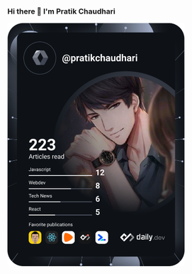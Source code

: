### Hi there 👋 I'm Pratik Chaudhari 

<a href="https://app.daily.dev/pratikchaudhari"><img src="https://github.com/pratikgchaudhari/pratikgchaudhari/blob/main/devcard.svg" width="400" alt="Pratik Chaudhari's Dev Card"/></a>

<!--
**pratikgchaudhari/pratikgchaudhari** is a ✨ _special_ ✨ repository because its `README.md` (this file) appears on your GitHub profile.

Here are some ideas to get you started:

- 🔭 I’m currently working on ...
- 🌱 I’m currently learning ...
- 👯 I’m looking to collaborate on ...
- 🤔 I’m looking for help with ...
- 💬 Ask me about ...
- 📫 How to reach me: ...
- 😄 Pronouns: ...
- ⚡ Fun fact: ...
-->
